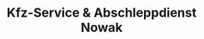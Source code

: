 ---
title: "Kfz-Service & Abschleppdienst Nowak"
url: /luebz/kfz-service-und-abschleppdienst-nowak-am-hafen/
shop: Autoteile
---